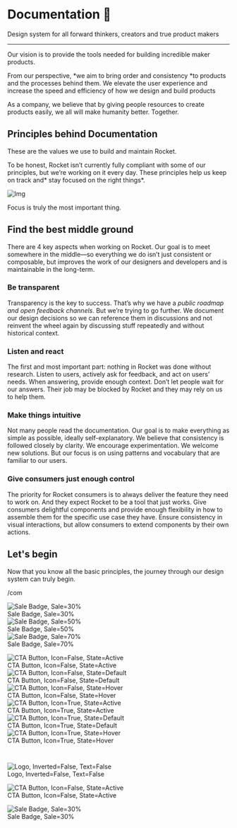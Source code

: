 
# Documentation 🚀

Design system for all forward thinkers, creators and true product makers

---

Our vision is to provide the tools needed for building incredible maker products.

From our perspective, *we aim to bring order and consistency *to products and the processes behind them. We elevate the user experience and increase the speed and efficiency of how we design and build products

As a company, we believe that by giving people resources to create products easily, we all will make humanity better. Together.

## Principles behind Documentation

These are the values we use to build and maintain Rocket.

To be honest, Rocket isn’t currently fully compliant with some of our principles, but we’re working on it every day. These principles help us keep on track and* stay focused on the right things*.

![Img](https://studio-assets.supernova.io/design-systems/14533/9289758a-6300-472a-bbc6-a57098081abf.jpeg)

Focus is truly the most important thing.

## Find the best middle ground

There are 4 key aspects when working on Rocket. Our goal is to meet somewhere in the middle—so everything we do isn’t just consistent or composable, but improves the work of our designers and developers and is maintainable in the long-term.

### Be transparent

Transparency is the key to success. That’s why we have a *public roadmap and open feedback channels*. But we’re trying to go further. We document our design decisions so we can reference them in discussions and not reinvent the wheel again by discussing stuff repeatedly and without historical context.

### Listen and react

The first and most important part: nothing in Rocket was done without research. Listen to users, actively ask for feedback, and act on users’ needs. When answering, provide enough context. Don’t let people wait for our answers. Their job may be blocked by Rocket and they may rely on us to help them.

### Make things intuitive

Not many people read the documentation. Our goal is to make everything as simple as possible, ideally self-explanatory. We believe that consistency is followed closely by clarity. We encourage experimentation. We welcome new solutions. But our focus is on using patterns and vocabulary that are familiar to our users.

### Give consumers just enough control

The priority for Rocket consumers is to always deliver the feature they need to work on. And they expect Rocket to be a tool that just works. Give consumers delightful components and provide enough flexibility in how to assemble them for the specific use case they have. Ensure consistency in visual interactions, but allow consumers to extend components by their own actions.

## Let's begin

Now that you know all the basic principles, the journey through our design system can truly begin.

/com

  
![Sale Badge, Sale=30%](https://studio-assets.supernova.io/design-systems/14533/e15f9099-d94e-4d1b-9b39-d75df3b2fcc1.png)  
Sale Badge, Sale=30%  
![Sale Badge, Sale=50%](https://studio-assets.supernova.io/design-systems/14533/1e62cd3b-50e6-45a3-9d3e-4e790de618a9.png)  
Sale Badge, Sale=50%  
![Sale Badge, Sale=70%](https://studio-assets.supernova.io/design-systems/14533/f53d221f-0cef-4e27-9495-ca193c6d1dfe.png)  
Sale Badge, Sale=70%  


  
![CTA Button, Icon=False, State=Active](https://studio-assets.supernova.io/design-systems/14533/b6330dea-7608-45d1-b3a3-5d705084e0f1.png)  
CTA Button, Icon=False, State=Active  
![CTA Button, Icon=False, State=Default](https://studio-assets.supernova.io/design-systems/14533/9697e048-77a3-48b3-8791-84baa64ba72e.png)  
CTA Button, Icon=False, State=Default  
![CTA Button, Icon=False, State=Hover](https://studio-assets.supernova.io/design-systems/14533/3fff9003-2c83-4288-820d-eac413d0a782.png)  
CTA Button, Icon=False, State=Hover  
![CTA Button, Icon=True, State=Active](https://studio-assets.supernova.io/design-systems/14533/85e5bb7d-04f8-48fc-a011-d32d9cc2fcd0.png)  
CTA Button, Icon=True, State=Active  
![CTA Button, Icon=True, State=Default](https://studio-assets.supernova.io/design-systems/14533/84a24890-4d8e-40b7-9c3e-76daa5ed87f8.png)  
CTA Button, Icon=True, State=Default  
![CTA Button, Icon=True, State=Hover](https://studio-assets.supernova.io/design-systems/14533/3b29231a-fd35-4c78-8917-f4f9fc6babd0.png)  
CTA Button, Icon=True, State=Hover  


```javascript  
  
```

  
![Logo, Inverted=False, Text=False](https://studio-assets.supernova.io/design-systems/14533/acc3a5f9-c00b-421b-a055-97ca5cc11a12.png)  
Logo, Inverted=False, Text=False  


  
  


  
![CTA Button, Icon=False, State=Active](https://studio-assets.supernova.io/design-systems/14533/b6330dea-7608-45d1-b3a3-5d705084e0f1.png)  
CTA Button, Icon=False, State=Active  


  
![Sale Badge, Sale=30%](https://studio-assets.supernova.io/design-systems/14533/e15f9099-d94e-4d1b-9b39-d75df3b2fcc1.png)  
Sale Badge, Sale=30%  
